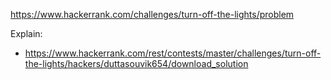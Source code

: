 https://www.hackerrank.com/challenges/turn-off-the-lights/problem

Explain:
- https://www.hackerrank.com/rest/contests/master/challenges/turn-off-the-lights/hackers/duttasouvik654/download_solution
